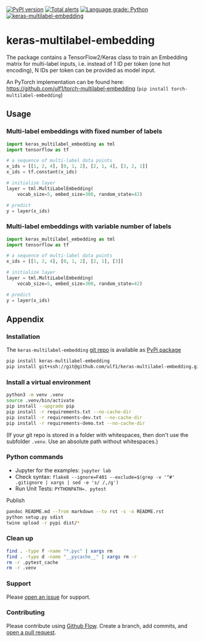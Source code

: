 [![PyPI version](https://badge.fury.io/py/keras-multilabel-embedding.svg)](https://badge.fury.io/py/keras-multilabel-embedding)
[![Total alerts](https://img.shields.io/lgtm/alerts/g/ulf1/keras-multilabel-embedding.svg?logo=lgtm&logoWidth=18)](https://lgtm.com/projects/g/ulf1/keras-multilabel-embedding/alerts/)
[![Language grade: Python](https://img.shields.io/lgtm/grade/python/g/ulf1/keras-multilabel-embedding.svg?logo=lgtm&logoWidth=18)](https://lgtm.com/projects/g/ulf1/keras-multilabel-embedding/context:python)
[![keras-multilabel-embedding](https://snyk.io/advisor/python/keras-multilabel-embedding/badge.svg)](https://snyk.io/advisor/python/keras-multilabel-embedding)

# keras-multilabel-embedding
The package contains a TensorFlow2/Keras class to train an Embedding matrix for multi-label inputs, i.e. instead of 1 ID per token (one hot encoding), N IDs per token can be provided as model input.


An PyTorch implementation can be found here:
https://github.com/ulf1/torch-multilabel-embedding
(`pip install torch-multilabel-embedding`)

## Usage

### Multi-label embeddings with fixed number of labels
```py
import keras_multilabel_embedding as tml
import tensorflow as tf

# a sequence of multi-label data points
x_ids = [[1, 2, 4], [0, 1, 2], [2, 1, 4], [3, 2, 1]]
x_ids = tf.constant(x_ids)

# initialize layer
layer = tml.MultiLabelEmbedding(
    vocab_size=5, embed_size=300, random_state=42)

# predict
y = layer(x_ids)
```

### Multi-label embeddings with variable number of labels

```py
import keras_multilabel_embedding as tml
import tensorflow as tf

# a sequence of multi-label data points
x_ids = [[1, 2, 4], [0, 1, 2], [2, 1], [3]]

# initialize layer
layer = tml.MultiLabelEmbedding(
    vocab_size=5, embed_size=300, random_state=42)

# predict
y = layer(x_ids)
```


## Appendix

### Installation
The `keras-multilabel-embedding` [git repo](http://github.com/ulf1/keras-multilabel-embedding) is available as [PyPi package](https://pypi.org/project/keras-multilabel-embedding)

```sh
pip install keras-multilabel-embedding
pip install git+ssh://git@github.com/ulf1/keras-multilabel-embedding.git
```

### Install a virtual environment

```sh
python3 -m venv .venv
source .venv/bin/activate
pip install --upgrade pip
pip install -r requirements.txt --no-cache-dir
pip install -r requirements-dev.txt --no-cache-dir
pip install -r requirements-demo.txt --no-cache-dir
```

(If your git repo is stored in a folder with whitespaces, then don't use the subfolder `.venv`. Use an absolute path without whitespaces.)

### Python commands

* Jupyter for the examples: `jupyter lab`
* Check syntax: `flake8 --ignore=F401 --exclude=$(grep -v '^#' .gitignore | xargs | sed -e 's/ /,/g')`
* Run Unit Tests: `PYTHONPATH=. pytest`

Publish

```sh
pandoc README.md --from markdown --to rst -s -o README.rst
python setup.py sdist 
twine upload -r pypi dist/*
```

### Clean up 

```sh
find . -type f -name "*.pyc" | xargs rm
find . -type d -name "__pycache__" | xargs rm -r
rm -r .pytest_cache
rm -r .venv
```


### Support
Please [open an issue](https://github.com/ulf1/keras-multilabel-embedding/issues/new) for support.


### Contributing
Please contribute using [Github Flow](https://guides.github.com/introduction/flow/). Create a branch, add commits, and [open a pull request](https://github.com/ulf1/keras-multilabel-embedding/compare/).
